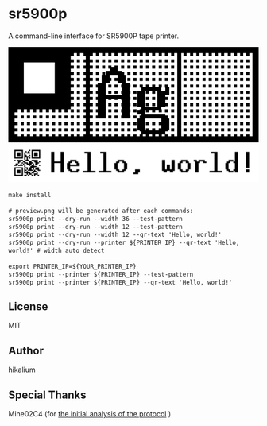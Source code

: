# sr5900p

A command-line interface for SR5900P tape printer.

![](./assets/test_pattern_18mm.png)
![](./assets/qr_text_18mm.png)

```
make install

# preview.png will be generated after each commands:
sr5900p print --dry-run --width 36 --test-pattern
sr5900p print --dry-run --width 12 --test-pattern
sr5900p print --dry-run --width 12 --qr-text 'Hello, world!'
sr5900p print --dry-run --printer ${PRINTER_IP} --qr-text 'Hello, world!' # width auto detect

export PRINTER_IP=${YOUR_PRINTER_IP}
sr5900p print --printer ${PRINTER_IP} --test-pattern
sr5900p print --printer ${PRINTER_IP} --qr-text 'Hello, world!'
```

## License
MIT

## Author
hikalium

## Special Thanks
Mine02C4 (for [the initial analysis of the protocol](https://github.com/Mine02C4/TEPRA_PRO_SR5900P_analysis) )
